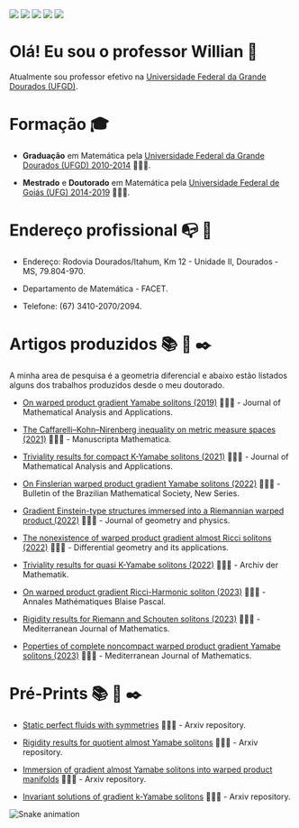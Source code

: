 
<div> 
    <a href = "mailto:williantokura@ufgd.edu.br"><img src="https://img.shields.io/badge/-Gmail-%23333?style=for-the-badge&logo=gmail&logoColor=white" target="_blank"></a>
  <a href="(67)992141462" target="_blank"><img src="https://img.shields.io/badge/WhatsApp-25D366?style=for-the-badge&logo=whatsapp&logoColor=white" target="_blank"></a>
  <a href = "http://lattes.cnpq.br/3530744794583222"><img src="https://img.shields.io/badge/-Lattes-red?style=for-the-badge&logo=GitBook&logoColor=white" target="_blank"></a>
   <a href="https://scholar.google.com.br/citations?hl=pt-BR&user=Dj08eLoAAAAJ" target="_blank"><img src="https://img.shields.io/badge/Google Scholar-%230077B5?style=for-the-badge&logo=goodreads&logoColor=white" target="_blank"></a> 
     <a href="https://orcid.org/0000-0001-9363-793X" target="_blank"><img src="https://img.shields.io/badge/orcid-A6CE39?style=for-the-badge&logo=orcid&logoColor=white" target="_blank"></a> 
 
  # Olá! Eu sou o professor Willian 👋
  
  
Atualmente sou professor efetivo na [Universidade Federal da Grande Dourados (UFGD)](https://portal.ufgd.edu.br/).
 
 # Formação :mortar_board:
 
 - 	__Graduação__  em Matemática pela [Universidade Federal da Grande Dourados (UFGD) 2010-2014](https://portal.ufgd.edu.br/) 👨🏼‍🏫.
 
 - __Mestrado__  e __Doutorado__  em Matemática pela [Universidade Federal de Goiás (UFG) 2014-2019](https://www.ufg.br/) 👨🏼‍🏫.
 
     
 # Endereço profissional :mailbox_with_no_mail: :office:
 
 - Endereço: Rodovia Dourados/Itahum, Km 12 - Unidade II, Dourados - MS, 79.804-970.
    
 - Departamento de Matemática - FACET.
    
 - Telefone: (67) 3410-2070/2094.
    
    
 # Artigos produzidos :books: :notebook: :black_nib:
A minha area de pesquisa é a geometria diferencial e abaixo estão listados alguns dos trabalhos produzidos desde o meu doutorado.
 
- [On warped product gradient Yamabe solitons (2019)](https://doi.org/10.1016/j.jmaa.2018.12.044) 👨🏼‍🏫 - Journal of Mathematical Analysis and Applications.
  
- [The Caffarelli–Kohn–Nirenberg inequality on metric measure spaces (2021)](https://doi.org/10.1007/s00229-020-01206-1) 👨🏼‍🏫 - Manuscripta Mathematica.
  
- [Triviality results for compact K-Yamabe solitons (2021)](https://doi.org/10.1016/j.jmaa.2021.125274) 👨🏼‍🏫 - Journal of Mathematical Analysis and Applications.
  
- [On Finslerian warped product gradient Yamabe solitons (2022)](https://doi.org/10.1007/s00574-022-00286-9) 👨🏼‍🏫 - Bulletin of the Brazilian Mathematical Society, New Series.
  
- [Gradient Einstein-type structures immersed into a Riemannian warped product (2022)](https://doi.org/10.1016/j.geomphys.2022.104510) 👨🏼‍🏫 - Journal of geometry and physics.
  
- [The nonexistence of warped product gradient almost Ricci solitons (2022)](https://doi.org/10.1016/j.difgeo.2022.101884) 👨🏼‍🏫 - Differential geometry and its applications.
  
- [Triviality results for quasi K-Yamabe solitons (2022)](https://doi.org/10.1007/s00013-022-01795-1) 👨🏼‍🏫 - Archiv der Mathematik.

    
- [On warped product gradient Ricci-Harmonic soliton (2023)](https://arxiv.org/abs/1906.11933) 👨🏼‍🏫 - Annales Mathématiques Blaise Pascal.

    
- [Rigidity results for Riemann and Schouten solitons (2023)](https://arxiv.org/abs/2208.07962) 👨🏼‍🏫 - Mediterranean Journal of Mathematics.
    
- [Poperties of complete noncompact warped product gradient Yamabe solitons (2023)](https://arxiv.org/abs/1904.08288) 👨🏼‍🏫 - Mediterranean Journal of Mathematics.
  
   
 # Pré-Prints :books: :notebook: :black_nib:
 
- [Static perfect fluids with symmetries](https://arxiv.org/abs/1905.00114) 👨🏼‍🏫 - Arxiv repository.
  
- [Rigidity results for quotient almost Yamabe solitons](https://arxiv.org/abs/2011.03569) 👨🏼‍🏫 - Arxiv repository.
  
- [Immersion of gradient almost Yamabe solitons into warped product manifolds](https://arxiv.org/abs/2010.03995) 👨🏼‍🏫 - Arxiv repository.

- [Invariant solutions of gradient k-Yamabe solitons](https://arxiv.org/abs/2108.04665) 👨🏼‍🏫 - Arxiv repository.
  

    
    
    
![Snake animation](https://github.com/williantokura/williantokura/blob/output/github-contribution-grid-snake.svg)
    
    
    
